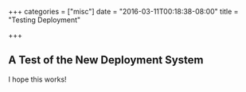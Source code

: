 +++
categories = ["misc"]
date = "2016-03-11T00:18:38-08:00"
title = "Testing Deployment"

+++

## A Test of the New Deployment System

I hope this works!
